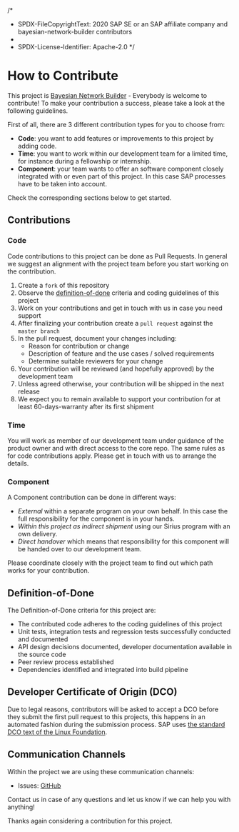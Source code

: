 /*
 * SPDX-FileCopyrightText: 2020 SAP SE or an SAP affiliate company and bayesian-network-builder contributors
 *
 * SPDX-License-Identifier: Apache-2.0
 */
# How to Contribute

This project is [Bayesian Network Builder](https://github.com/sap/bayesian-network-builder) - Everybody is welcome to contribute! To make your contribution a success, please take a look at the following guidelines.


First of all, there are 3 different contribution types for you to choose from:

- **Code**: you want to add features or improvements to this project by adding code.
- **Time**: you want to work within our development team for a limited time, for instance during a fellowship or internship.
- **Component**: your team wants to offer an software component closely integrated with or even part of this project. In this case SAP processes have to be taken into account.

Check the corresponding sections below to get started.

## Contributions

### Code

Code contributions to this project can be done as Pull Requests. In general we suggest an alignment with the project team  before you start working on the contribution.

1. Create a `fork` of this repository
1. Observe the [definition-of-done](#definition-of-done) criteria and coding guidelines of this project
1. Work on your contributions and get in touch with us in case you need support
1. After finalizing your contribution create a `pull request` against the `master branch`
1. In the pull request, document your changes including:
    - Reason for contribution or change
    - Description of feature and the use cases / solved requirements
    - Determine suitable reviewers for your change
1. Your contribution will be reviewed (and hopefully approved) by the development team
1. Unless agreed otherwise, your contribution will be shipped in the next release
1. We expect you to remain available to support your contribution for at least 60-days-warranty after its first shipment

### Time

You will work as member of our development team under guidance of the product owner and with direct access to the core repo. The same rules as for code contributions apply. Please get in touch with us to arrange the details.

### Component

A Component contribution can be done in different ways:

- *External* within a separate program on your own behalf. In this case the full responsibility for the component is in your hands.
- *Within this project as indirect shipment* using our Sirius program with an own delivery.
- *Direct handover* which means that responsibility for this component will be handed over to our development team.

Please coordinate closely with the project team to find out which path works for your contribution.

## Definition-of-Done

The Definition-of-Done criteria for this project are:
* The contributed code adheres to the coding guidelines of this project
* Unit tests, integration tests and regression tests successfully conducted and documented
* API design decisions documented, developer documentation available in the source code
* Peer review process established
* Dependencies identified and integrated into build pipeline

## Developer Certificate of Origin (DCO)

Due to legal reasons, contributors will be asked to accept a DCO before they submit the first pull request to this projects, this happens in an automated fashion during the submission process. SAP uses [the standard DCO text of the Linux Foundation](https://developercertificate.org/).

## Communication Channels

Within the project we are using these communication channels:

- Issues: [GitHub](https://github.com/sap/bayesian-network-builder/issues)

Contact us in case of any questions and let us know if we can help you with anything!

Thanks again considering a contribution for this project.